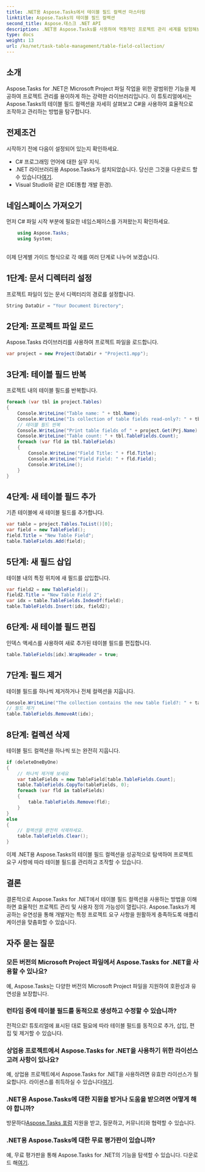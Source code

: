 ```yaml
---
title: .NET용 Aspose.Tasks에서 테이블 필드 컬렉션 마스터링
linktitle: Aspose.Tasks의 테이블 필드 컬렉션
second_title: Aspose.태스크 .NET API
description: .NET용 Aspose.Tasks를 사용하여 역동적인 프로젝트 관리 세계를 탐험해보세요. 맞춤형 프로젝트 경험을 위해 테이블 필드 컬렉션을 조작하는 방법을 알아보세요.
type: docs
weight: 13
url: /ko/net/task-table-management/table-field-collection/
---
```

## 소개
Aspose.Tasks for .NET은 Microsoft Project 파일 작업을 위한 광범위한 기능을 제공하여 프로젝트 관리를 용이하게 하는 강력한 라이브러리입니다. 이 튜토리얼에서는 Aspose.Tasks의 테이블 필드 컬렉션을 자세히 살펴보고 C#을 사용하여 효율적으로 조작하고 관리하는 방법을 탐구합니다.
## 전제조건
시작하기 전에 다음이 설정되어 있는지 확인하세요.
- C# 프로그래밍 언어에 대한 실무 지식.
- .NET 라이브러리용 Aspose.Tasks가 설치되었습니다. 당신은 그것을 다운로드 할 수 있습니다[여기](https://releases.aspose.com/tasks/net/).
- Visual Studio와 같은 IDE(통합 개발 환경).
## 네임스페이스 가져오기
먼저 C# 파일 시작 부분에 필요한 네임스페이스를 가져왔는지 확인하세요.
```csharp
    using Aspose.Tasks;
    using System;
    
```
이제 단계별 가이드 형식으로 각 예를 여러 단계로 나누어 보겠습니다.
## 1단계: 문서 디렉터리 설정
프로젝트 파일이 있는 문서 디렉터리의 경로를 설정합니다.
```csharp
String DataDir = "Your Document Directory";
```
## 2단계: 프로젝트 파일 로드
Aspose.Tasks 라이브러리를 사용하여 프로젝트 파일을 로드합니다.
```csharp
var project = new Project(DataDir + "Project1.mpp");
```
## 3단계: 테이블 필드 반복
프로젝트 내의 테이블 필드를 반복합니다.
```csharp
foreach (var tbl in project.Tables)
{
    Console.WriteLine("Table name: " + tbl.Name);
    Console.WriteLine("Is collection of table fields read-only?: " + tbl.TableFields.IsReadOnly);
    // 테이블 필드 반복
    Console.WriteLine("Print table fields of " + project.Get(Prj.Name) + " project.");
    Console.WriteLine("Table count: " + tbl.TableFields.Count);
    foreach (var fld in tbl.TableFields)
    {
        Console.WriteLine("Field Title: " + fld.Title);
        Console.WriteLine("Field Field: " + fld.Field);
        Console.WriteLine();
    }
}
```
## 4단계: 새 테이블 필드 추가
기존 테이블에 새 테이블 필드를 추가합니다.
```csharp
var table = project.Tables.ToList()[0];
var field = new TableField();
field.Title = "New Table Field";
table.TableFields.Add(field);
```
## 5단계: 새 필드 삽입
테이블 내의 특정 위치에 새 필드를 삽입합니다.
```csharp
var field2 = new TableField();
field2.Title = "New Table Field 2";
var idx = table.TableFields.IndexOf(field);
table.TableFields.Insert(idx, field2);
```
## 6단계: 새 테이블 필드 편집
인덱스 액세스를 사용하여 새로 추가된 테이블 필드를 편집합니다.
```csharp
table.TableFields[idx].WrapHeader = true;
```
## 7단계: 필드 제거
테이블 필드를 하나씩 제거하거나 전체 컬렉션을 지웁니다.
```csharp
Console.WriteLine("The collection contains the new table field?: " + table.TableFields.Contains(field));
// 필드 제거
table.TableFields.RemoveAt(idx);
```
## 8단계: 컬렉션 삭제
테이블 필드 컬렉션을 하나씩 또는 완전히 지웁니다.
```csharp
if (deleteOneByOne)
{
    // 하나씩 제거해 보세요
    var tableFields = new TableField[table.TableFields.Count];
    table.TableFields.CopyTo(tableFields, 0);
    foreach (var fld in tableFields)
    {
        table.TableFields.Remove(fld);
    }
}
else
{
    // 컬렉션을 완전히 삭제하세요.
    table.TableFields.Clear();
}
```
이제 .NET용 Aspose.Tasks의 테이블 필드 컬렉션을 성공적으로 탐색하여 프로젝트 요구 사항에 따라 테이블 필드를 관리하고 조작할 수 있습니다.
## 결론
결론적으로 Aspose.Tasks for .NET에서 테이블 필드 컬렉션을 사용하는 방법을 이해하면 효율적인 프로젝트 관리 및 사용자 정의 가능성이 열립니다. Aspose.Tasks가 제공하는 유연성을 통해 개발자는 특정 프로젝트 요구 사항을 원활하게 충족하도록 애플리케이션을 맞춤화할 수 있습니다.
## 자주 묻는 질문
### 모든 버전의 Microsoft Project 파일에서 Aspose.Tasks for .NET을 사용할 수 있나요?
예, Aspose.Tasks는 다양한 버전의 Microsoft Project 파일을 지원하여 호환성과 유연성을 보장합니다.
### 런타임 중에 테이블 필드를 동적으로 생성하고 수정할 수 있습니까?
전적으로! 튜토리얼에 표시된 대로 필요에 따라 테이블 필드를 동적으로 추가, 삽입, 편집 및 제거할 수 있습니다.
### 상업용 프로젝트에서 Aspose.Tasks for .NET을 사용하기 위한 라이선스 고려 사항이 있나요?
 예, 상업용 프로젝트에서 Aspose.Tasks for .NET을 사용하려면 유효한 라이선스가 필요합니다. 라이센스를 취득하실 수 있습니다[여기](https://purchase.aspose.com/buy).
### .NET용 Aspose.Tasks에 대한 지원을 받거나 도움을 받으려면 어떻게 해야 합니까?
 방문하다[Aspose.Tasks 포럼](https://forum.aspose.com/c/tasks/15) 지원을 받고, 질문하고, 커뮤니티와 협력할 수 있습니다.
### .NET용 Aspose.Tasks에 대한 무료 평가판이 있습니까?
 예, 무료 평가판을 통해 Aspose.Tasks for .NET의 기능을 탐색할 수 있습니다. 다운로드 해[여기](https://releases.aspose.com/).
